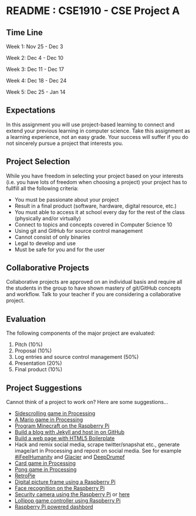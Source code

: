# README : CSE1910 - CSE Project A

## Time Line
Week 1: Nov 25 - Dec 3

Week 2: Dec 4 - Dec 10

Week 3: Dec 11 - Dec 17

Week 4: Dec 18 - Dec 24

Week 5: Dec 25 - Jan 14

## Expectations
In this assignment you will use project-based learning to connect and extend your previous learning in computer science. Take this assignment as a learning experience, not an easy grade. Your success will suffer if you do not sincerely pursue a project that interests you.

## Project Selection
While you have freedom in selecting your project based on your interests (i.e. you have lots of freedom when choosing a project) your project has to fullfill all the following criteria:

* You must be passionate about your project
* Result in a final product (software, hardware, digital resource, etc.) 
* You must able to access it at school every day for the rest of the class (physically and/or virtually)
* Connect to topics and concepts covered in Computer Science 10
* Using git and GitHub for source control management
* Cannot consist of only binaries
* Legal to develop and use 
* Must be safe for you and for the user

## Collaborative Projects
Collaborative projects are approved on an individual basis and require all the students in the group to have shown mastery of git/GitHub concepts and workflow. Talk to your teacher if you are considering a collaborative project.

## Evaluation
The following components of the major project are evaluated:

1. Pitch (10%)
2. Proposal (10%)
3. Log entries and source control management (50%)
4. Presentation (20%)
5. Final product (10%)

## Project Suggestions
Cannot think of a project to work on? Here are some suggestions...

* [Sidescrolling game in Processing](https://www.khanacademy.org/computing/computer-programming/programming-games-visualizations/side-scroller/a/intro-to-hoppy-beaver)
* [A Mario game in Processing](http://processingjs.nihongoresources.com/test/PjsGameEngine/docs/tutorial/mario.html)
* [Program Minecraft on the Raspberry Pi](https://www.raspberrypi.org/learning/getting-started-with-minecraft-pi/)
* [Build a blog with Jekyll and host in on GitHub](https://jekyllrb.com/)
* [Build a web page with HTML5 Boilerplate](https://html5boilerplate.com/)
* Hack and remix social media, scrape twitter/snapshat etc., generate image/art in Processing and repost on social media. See for example [#iFeelHumanity](https://github.com/mariopineda/iFeelHumanity) and [Glacier](http://www.stfj.net/index2.php?year=2016&project=art/2016/Glaciers) and [DeepDrumpf](https://www.gofundme.com/deepdrumpf)
* [Card game in Processing](https://youtu.be/-AVKKQn9QfA)
* [Pong game in Processing](https://youtu.be/SsZmuEEHcbU?list=PLf5zPS-STiK8JoDStTZFnYsjoJ61Ssa4I)
* [RetroPie](https://retropie.org.uk/)
* [Digital picture frame using a Raspberry Pi](http://lifehacker.com/build-a-smarter-digital-photo-frame-with-a-raspberry-pi-1495565726)
* [Face recognition on the Raspberry Pi](https://www.raspberrypi.org/blog/facial-recognition-opencv-on-the-camera-board/)
* [Security camera using the Raspberry Pi](http://www.codeproject.com/Articles/665518/Raspberry-Pi-as-low-cost-HD-surveillance-camera) or [here](https://docs.particle.io/tutorials/projects/particle-pi-security-camera/)
* [Lollipop game controller using Raspberry Pi](https://www.raspberrypi.org/blog/pi-powered-wonder-pop-controller/)
* [Raspberry Pi powered dashbord](https://www.initialstate.com/)
